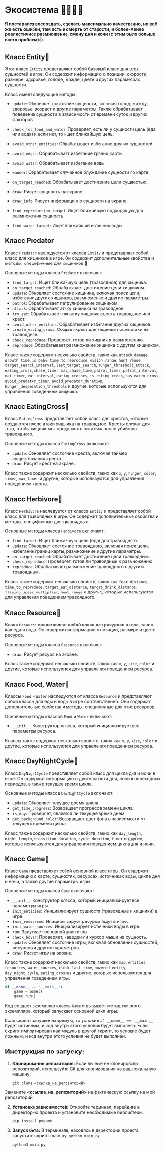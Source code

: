 # Экосистема 🦌🐃🐆🐅

__Я постарался воссоздать, сделать максимально качественно, но всё же есть ошибки, там есть и смерть от старости, и более-менее реалистичное размножение, смену дня и ночи (с этим было больше всего проблем)__👍

## Класс Entity🐻

Этот класс `Entity` представляет собой базовый класс для всех сущностей в игре. Он содержит информацию о позиции, скорости, размере, здоровье, голоде, жажде, цвете и других параметрах сущности. 

Класс имеет следующие методы:

- `update`: Обновляет состояние сущности, включая голод, жажду, здоровье, возраст и другие параметры. Также обрабатывает поведение сущности в зависимости от времени суток и других факторов.
  
- `check_for_food_and_water`: Проверяет, есть ли у сущности цель (еда или вода) и если нет, то ищет ближайшую цель.
- `avoid_other_entities`: Обрабатывает избегание других сущностей.
- `avoid_edges`: Обрабатывает избегание границ карты.
- `avoid_water`: Обрабатывает избегание воды.
- `wander`: Обрабатывает случайное блуждание сущности по карте.
- `on_target_reached`: Обрабатывает достижение цели сущностью.
- `draw`: Рисует сущность на экране.
- `draw_info`: Рисует информацию о сущности на экране.
- `find_reproduction_target`: Ищет ближайшую подходящую для размножения сущность.
- `find_water_target`: Ищет ближайший источник воды.

## Класс Predator

Класс `Predator` наследуется от класса `Entity` и представляет собой класс для хищников в игре. Он содержит дополнительные свойства и методы, специфичные для хищников.🐻

Основные методы класса `Predator` включают:

- `find_target`: Ищет ближайшую цель (травоядное) для хищника.
- `on_target_reached`: Обрабатывает достижение цели хищником.
- `update`: Обновляет состояние хищника, включая поиск цели, избегание других хищников, размножение и другие параметры.
- `patrol`: Обрабатывает патрулирование хищником.
- `attack`: Обрабатывает атаку хищника на травоядное.
- `try_eat`: Обрабатывает попытку хищника съесть травоядное или крест.
- `avoid_other_entities`: Обрабатывает избегание других хищников.
- `create_eating_cross`: Создает крест для хищника после атаки на травоядное.
- `check_reproduce`: Проверяет, готов ли хищник к размножению.
- `reproduce`: Обрабатывает размножение хищника с другим хищником.

Класс также содержит несколько свойств, таких как `attack_damage`, `growth_time`, `is_baby`, `time_to_reproduce`, `vision_range`, `hunt_range`, `target_search_interval`, `last_target_search`, `hunger_threshold_attack`, `eating_cross`, `chase_timer`, `max_chase_time`, `patrol_timer`, `patrol_interval`, `eat_timer`, `eat_interval`, `eating_crosses`, `is_eating_cross`, `has_eaten_cross`, `avoid_predator_timer`, `avoid_predator_duration`, `hunger_desperation_threshold` и другие, которые используются для управления поведением хищника.

## Класс EatingCross🐻

Класс `EatingCross` представляет собой класс для крестов, которые создаются после атаки хищника на травоядное. Кресты служат для того, чтобы хищник мог продолжать питаться после убийства травоядного.

Основные методы класса `EatingCross` включают:

- `update`: Обновляет состояние креста, включая таймер существования креста.
- `draw`: Рисует крест на экране.

Класс также содержит несколько свойств, таких как `x`, `y`, `hunger`, `color`, `timer`, `max_timer` и другие, которые используются для управления поведением креста.

## Класс Herbivore🐻

Класс `Herbivore` наследуется от класса `Entity` и представляет собой класс для травоядных в игре. Он содержит дополнительные свойства и методы, специфичные для травоядных.

Основные методы класса `Herbivore` включают:

- `find_target`: Ищет ближайшую цель (еда) для травоядного.
- `update`: Обновляет состояние травоядного, включая поиск цели, избегание границ карты, размножение и другие параметры.
- `on_target_reached`: Обрабатывает достижение цели травоядным.
- `check_reproduce`: Проверяет, готов ли травоядный к размножению.
- `reproduce`: Обрабатывает размножение травоядного с другим травоядным.

Класс также содержит несколько свойств, таких как `fear_distance`, `time_to_reproduce`, `target_eat_distance`, `target_drink_distance`, `fleeing_speed_multiplier`, `hunt_range` и другие, которые используются для управления поведением травоядного.

## Класс Resource🐻

Класс `Resource` представляет собой класс для ресурсов в игре, таких как еда и вода. Он содержит информацию о позиции, размере и цвете ресурса.

Основные методы класса `Resource` включают:

- `draw`: Рисует ресурс на экране.

Класс также содержит несколько свойств, таких как `x`, `y`, `size`, `color` и другие, которые используются для управления поведением ресурса.

## Класс Food, Water🐻

Классы `Food` и `Water` наследуются от класса `Resource` и представляют собой классы для еды и воды в игре соответственно. Они содержат дополнительные свойства и методы, специфичные для этих ресурсов.

Основные методы классов `Food` и `Water` включают:

- `__init__`: Конструктор класса, который инициализирует все параметры ресурса.

Классы также содержат несколько свойств, таких как `x`, `y`, `size`, `color` и другие, которые используются для управления поведением ресурса.

## Класс DayNightCycle🐻

Класс `DayNightCycle` представляет собой класс для цикла дня и ночи в игре. Он содержит информацию о длительности дня, ночи и переходных периодов, а также текущее время цикла.

Основные методы класса `DayNightCycle` включают:

- `update`: Обновляет текущее время цикла.
- `get_time_progress`: Возвращает прогресс времени цикла.
- `is_day`: Проверяет, является ли текущее время днем.
- `get_background_color`: Возвращает цвет фона в зависимости от текущего времени цикла.

Класс также содержит несколько свойств, таких как `day_length`, `night_length`, `transition_duration`, `cycle_duration`, `timer` и другие, которые используются для управления поведением цикла дня и ночи.

## Класс Game🐻

Класс `Game` представляет собой основной класс игры. Он содержит информацию о карте, сущностях, ресурсах, источниках воды, цикле дня и ночи, а также другие параметры игры.

Основные методы класса `Game` включают:

- `__init__`: Конструктор класса, который инициализирует все параметры игры.
- `init_entities`: Инициализирует сущности (травоядные и хищники) в игре.
- `init_resources`: Инициализирует ресурсы (еду) в игре.
- `init_water_sources`: Инициализирует источники воды в игре.
- `run`: Запускает основной цикл игры.
- `check_hover`: Проверяет, наведен ли курсор мыши на сущность.
- `update`: Обновляет состояние игры, включая обновление сущностей, ресурсов и других параметров.
- `draw`: Рисует игру на экране.

Класс также содержит несколько свойств, таких как `map`, `entities`, `resources`, `water_sources`, `clock`, `last_time`, `hovered_entity`, `day_night_cycle`, `eating_crosses` и другие, которые используются для управления поведением игры.

```python
if __name__ == '__main__':
    game = Game()
    game.run()
```

Код создает экземпляр класса `Game` и вызывает метод `run` этого экземпляра, который запускает основной цикл игры. 

Если скрипт запущен напрямую, то условие `if __name__ == '__main__'` будет истинным, и код внутри этого условия будет выполнен. Если скрипт импортирован как модуль в другой скрипт, то условие будет ложным, и код внутри этого условия не будет выполнен.

## Инструкция по запуску:

1.  **Клонирование репозитория:**
    Если вы ещё не клонировали репозиторий, используйте Git для клонирования на ваш локальную машину:
    ```
    git clone <ссылка_на_репозиторий>
    ```
    
Замените **<ссылка_на_репозиторий>** на фактическую ссылку на мой репозиторий.

2.  **Установка зависимостей:**
    Откройте терминал, перейдите в директорию проекта и установите необходимые библиотеки:
    ```
    pip install pygame
    ```
3.  **Запуск бота:**
    В терминале, находясь в директории проекта, запустите скрипт main.py:
    `python main.py`
    ```
    python3 main.py
    ```
